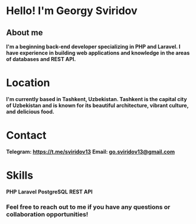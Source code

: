 # Hello! I'm Georgy Sviridov
## About me
**I'm a beginning back-end developer specializing in PHP and Laravel. I have experience in building web applications and knowledge in the areas of databases and REST API.**
# Location
**I'm currently based in Tashkent, Uzbekistan. Tashkent is the capital city of Uzbekistan and is known for its beautiful architecture, vibrant culture, and delicious food.**
# Contact
**Telegram: https://t.me/sviridov13**
**Email: go.sviridov13@gmail.com**
# Skills
**PHP**
**Laravel**
**PostgreSQL**
**REST API**

### Feel free to reach out to me if you have any questions or collaboration opportunities!
